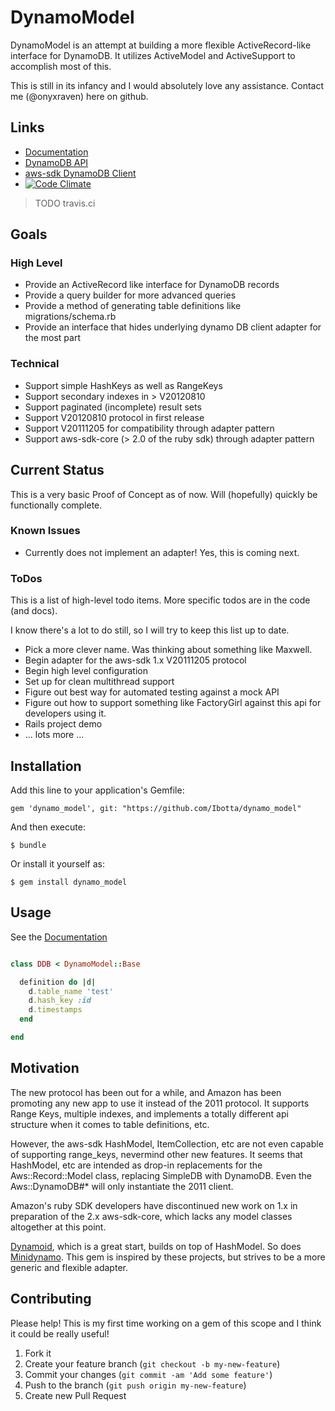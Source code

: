 # DynamoModel

DynamoModel is an attempt at building a more flexible ActiveRecord-like interface
for DynamoDB.  It utilizes ActiveModel and ActiveSupport to accomplish most of this.

This is still in its infancy and I would absolutely love any assistance. Contact me (@onyxraven)
here on github.

## Links

* [Documentation](http://rdoc.info/github/Ibotta/dynamo_model/master/frames)
* [DynamoDB API](http://docs.aws.amazon.com/amazondynamodb/latest/developerguide/operationlist.html)
* [aws-sdk DynamoDB Client](http://docs.aws.amazon.com/AWSRubySDK/latest/AWS/DynamoDB/Client/V20120810.html)
* [![Code Climate](https://codeclimate.com/github/Ibotta/dynamo_model.png)](https://codeclimate.com/github/Ibotta/dynamo_model)

> TODO travis.ci

## Goals

### High Level
 * Provide an ActiveRecord like interface for DynamoDB records
 * Provide a query builder for more advanced queries
 * Provide a method of generating table definitions like migrations/schema.rb
 * Provide an interface that hides underlying dynamo DB client adapter for the most part

### Technical
 * Support simple HashKeys as well as RangeKeys
 * Support secondary indexes in > V20120810
 * Support paginated (incomplete) result sets
 * Support V20120810 protocol in first release
 * Support V20111205 for compatibility through adapter pattern
 * Support aws-sdk-core (> 2.0 of the ruby sdk) through adapter pattern

## Current Status

This is a very basic Proof of Concept as of now. Will (hopefully) quickly be functionally
complete.

### Known Issues

* Currently does not implement an adapter! Yes, this is coming next.

### ToDos
This is a list of high-level todo items.  More specific todos are in the code (and docs).

I know there's a lot to do still, so I will try to keep this list up to date.

* Pick a more clever name.  Was thinking about something like Maxwell.
* Begin adapter for the aws-sdk 1.x V20111205 protocol
* Begin high level configuration
* Set up for clean multithread support
* Figure out best way for automated testing against a mock API
* Figure out how to support something like FactoryGirl against this api for developers using it.
* Rails project demo
* ... lots more ...

## Installation

Add this line to your application's Gemfile:

    gem 'dynamo_model', git: "https://github.com/Ibotta/dynamo_model"

And then execute:

    $ bundle

Or install it yourself as:

    $ gem install dynamo_model

## Usage

See the [Documentation](http://rdoc.info/github/Ibotta/dynamo_model/master/frames)

```ruby

class DDB < DynamoModel::Base

  definition do |d|
    d.table_name 'test'
    d.hash_key :id
    d.timestamps
  end

end

```

## Motivation

The new protocol has been out for a while, and Amazon has been promoting any new app to
use it instead of the 2011 protocol. It supports Range Keys, multiple indexes, and implements
a totally different api structure when it comes to table definitions, etc.

However, the aws-sdk HashModel, ItemCollection, etc are not even capable of supporting range_keys, nevermind other new features.  It seems that HashModel, etc are intended as drop-in replacements
for the Aws::Record::Model class, replacing SimpleDB with DynamoDB.  Even the Aws::DynamoDB#* will only instantiate the 2011 client.

Amazon's ruby SDK developers have discontinued new work on 1.x in preparation of the 2.x aws-sdk-core, which lacks any model classes altogether at this point.

[Dynamoid](https://github.com/Veraticus/Dynamoid), which is a great start, builds on top of HashModel.  So does [Minidynamo](https://github.com/Vlipco/minidynamo).  This gem is inspired by these projects, but strives to be a more generic and flexible adapter.

## Contributing

Please help!  This is my first time working on a gem of this scope and I think it
could be really useful!

1. Fork it
2. Create your feature branch (`git checkout -b my-new-feature`)
3. Commit your changes (`git commit -am 'Add some feature'`)
4. Push to the branch (`git push origin my-new-feature`)
5. Create new Pull Request
